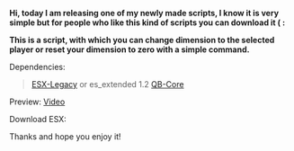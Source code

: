 **Hi, today I am releasing one of my newly made scripts, I know it is very simple but for people who like this kind of scripts you can download it ( :**

**This is a script, with which you can change dimension to the selected player or reset your dimension to zero with a simple command.**

Dependencies:

> [ESX-Legacy](https://github.com/esx-framework/esx-legacy) or es_extended 1.2
> [QB-Core](https://github.com/qbcore-framework/qb-core)

Preview: [Video](https://streamable.com/ta68vp) 

Download ESX: 

Thanks and hope you enjoy it!

